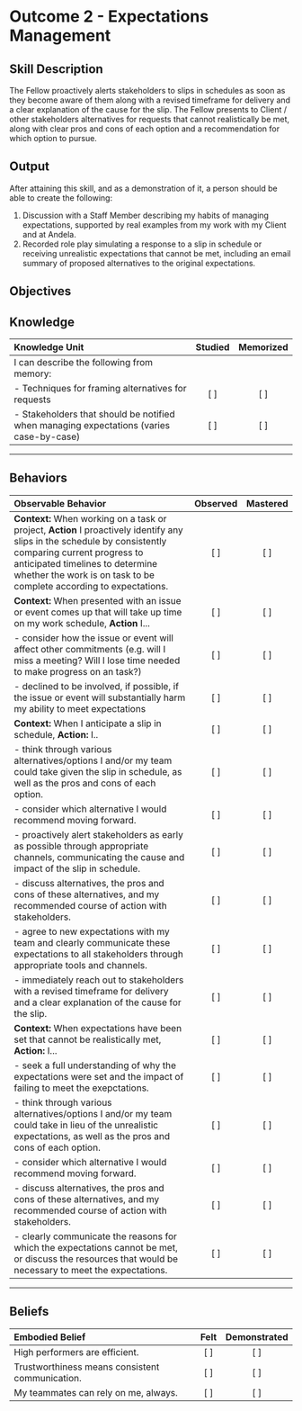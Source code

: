 # Outcome 2 - Expectations Management

**Skill Description**
----------
The Fellow proactively alerts stakeholders to slips in schedules as soon as they become aware of them along with a revised timeframe for delivery and a clear explanation of the cause for the slip.  The Fellow presents to Client / other stakeholders alternatives for requests that cannot realistically be met, along with clear pros and cons of each option and a recommendation for which option to pursue.


**Output**
----------
After attaining this skill, and as a demonstration of it, a person should be able to create the following:

1. Discussion with a Staff Member describing my habits of managing expectations, supported by real examples from my work with my Client and at Andela.
2. Recorded role play simulating a response to a slip in schedule or receiving unrealistic expectations that cannot be met, including an email summary of proposed alternatives to the original expectations.



**Objectives**
----------
## **Knowledge**


| Knowledge Unit   |      Studied      | Memorized |
|:-------------|:------------------:|:--------:|
| I can describe the following from memory: | | |
| - Techniques for framing alternatives for requests | [ ] | [ ] |
| - Stakeholders that should be notified when managing expectations (varies case-by-case) | [ ] | [ ] |


----------


## **Behaviors**

| Observable Behavior   |      Observed      | Mastered |
|:-------------|:------------------:|:--------:|
| **Context:** When working on a task or project, **Action** I proactively identify any slips in the schedule by consistently comparing current progress to anticipated timelines to determine whether the work is on task to be complete according to expectations. | [ ] | [ ] |
| **Context:** When presented with an issue or event comes up that will take up time on my work schedule, **Action** I... | [ ] | [ ] |
| - consider how the issue or event will affect other commitments (e.g. will I miss a meeting? Will I lose time needed to make progress on an task?) | [ ] | [ ] |
| - declined to be involved, if possible, if the issue or event will substantially harm my ability to meet expectations | [ ] | [ ] |
| **Context:** When I anticipate a slip in schedule, **Action:** I.. | [ ] | [ ] |
| - think through various alternatives/options I and/or my team could take given the slip in schedule, as well as the pros and cons of each option. | [ ] | [ ] |
| - consider which alternative I would recommend moving forward. | [ ] | [ ] |
| - proactively alert stakeholders as early as possible through appropriate channels, communicating the cause and impact of the slip in schedule. | [ ] | [ ] |
| - discuss alternatives, the pros and cons of these alternatives, and my recommended course of action with stakeholders.  | [ ] | [ ] |
| - agree to new expectations with my team and clearly communicate these expectations to all stakeholders through appropriate tools and channels. | [ ] | [ ] |
| - immediately reach out to stakeholders with a revised timeframe for delivery and a clear explanation of the cause for the slip.  | [ ] | [ ] |
| **Context:** When expectations have been set that cannot be realistically met, **Action:**  I... |   [ ]   |   [ ]  |
| - seek a full understanding of why the expectations were set and the impact of failing to meet the exepctations.  | [ ] | [ ] |
| - think through various alternatives/options I and/or my team could take in lieu of the unrealistic expectations, as well as the pros and cons of each option. | [ ] | [ ] |
| - consider which alternative I would recommend moving forward. | [ ] | [ ] |
| - discuss alternatives, the pros and cons of these alternatives, and my recommended course of action with stakeholders.  | [ ] | [ ] |
| - clearly communicate the reasons for which the expectations cannot be met, or discuss the resources that would be necessary to meet the expectations. | [ ] | [ ] |

----------


## **Beliefs**


| Embodied Belief   |      Felt      | Demonstrated |
|:-------------|:------------------:|:--------:|
| High performers are efficient. | [ ] | [ ] |
| Trustworthiness means consistent communication. | [ ] | [ ] |
| My teammates can rely on me, always. | [ ] | [ ] |


